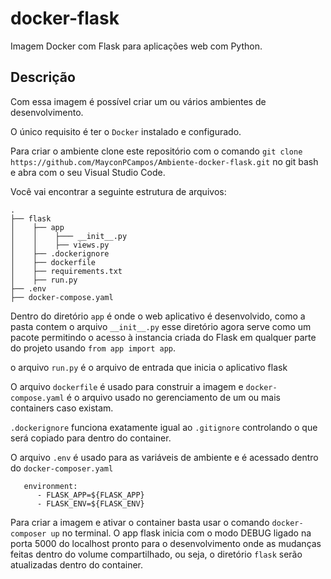 # docker-flask

Imagem Docker com Flask para aplicações web com Python.

## Descrição

Com essa imagem é possível criar um ou vários ambientes de desenvolvimento.

O único requisito é ter o `Docker` instalado e configurado.

Para criar o ambiente clone este repositório com o comando `git clone https://github.com/MayconPCampos/Ambiente-docker-flask.git`
no git bash e abra com o seu Visual Studio Code.

Você vai encontrar a seguinte estrutura de arquivos:

```
.
├── flask
│    ├── app
│    │    ├─── __init__.py
│    │    ├── views.py
│    ├── .dockerignore
│    ├── dockerfile
│    ├── requirements.txt
│    ├── run.py
├── .env
├── docker-compose.yaml

```

Dentro do diretório `app` é onde o web aplicativo é desenvolvido, como a pasta contem o arquivo `__init__.py`
esse diretório agora serve como um pacote permitindo o acesso à instancia criada do Flask em qualquer parte
do projeto usando `from app import app`.

o arquivo `run.py` é o arquivo de entrada que inicia o aplicativo flask

O arquivo `dockerfile` é usado para construir a imagem e `docker-compose.yaml` é o arquivo usado no gerenciamento
de um ou mais containers caso existam.

`.dockerignore` funciona exatamente igual ao `.gitignore` controlando o que será copiado para dentro do container.

O arquivo `.env` é usado para as variáveis de ambiente e é acessado dentro do `docker-composer.yaml`
    
```
   environment:
      - FLASK_APP=${FLASK_APP}
      - FLASK_ENV=${FLASK_ENV}
```

Para criar a imagem e ativar o container basta usar o comando `docker-composer up` no terminal. O app flask inicia com
o modo DEBUG ligado na porta 5000 do localhost pronto para o desenvolvimento onde as mudanças feitas dentro do volume
compartilhado, ou seja, o diretório `flask` serão atualizadas dentro do container.
